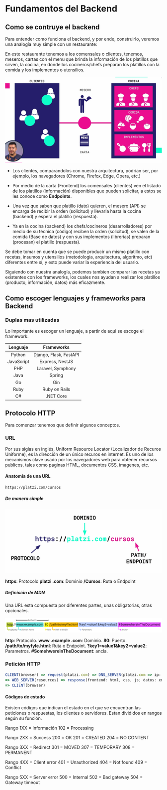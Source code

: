 # Fundamentos del Backend

## Como se contruye el backend

Para entender como funciona el backend, y por ende, construirlo, veremos una analogía muy simple con un restaurante:

En este restaurante tenemos a los comensales o clientes, tenemos, meseros, cartas con el menu que brinda la información de los platillos que sirven, la cocina, en donde los cocineros/chefs preparan los platillos con la comida y los implementos o utensilios.

![backend](./assets/Screenshot%202025-01-15%20130221.png)

- Los clientes, comparandolos con nuestra arquitectura,  podrian ser, por ejemplo, los navegadores (Chrome, Firefox, Edge, Opera, etc.)

- Por medio de la carta (Frontend) los comensales (clientes) ven el listado de los platillos (información) disponibles que pueden solicitar, a estos se les conoce como **Endpoints**.
- Una vez que saben que platillo (dato) quieren, el mesero (API) se encarga de recibir la orden (solicitud) y llevarla hasta la cocina (backend) y espera el platillo (respuesta).
- Ya en la cocina (backend) los chefs/cocineros (desarrolladores) por medio de su técnica (código) reciben la orden (solicitud), se valen de la comida (Base de datos) y con sus implementos (librerias) preparan (procesan) el platillo (respuesta).

Se debe tomar en cuenta que se puede producir un mismo platillo con recetas, insumos y utensilios (metodologia, arquitectura, algoritmo, etc) diferentes entre sí, y esto puede variar la experiencia del usuario.

Siguiendo con nuestra analogía, podemos tambien comparar las recetas ya existentes con los frameworks, los cuales nos ayudan a realizar los platillos (producto, información, datos) más eficazmente.

## Como escoger lenguajes y frameworks para Backend

### Duplas mas utilizadas

Lo importante es escoger un lenguaje, a partir de aqui se escoge el framework.

Lenguaje | Frameworks
:---: | :---:
Python | Django, Flask, FastAPI
JavaScript | Express, NestJS
PHP | Laravel, Symphony
Java | Spring
Go | Gin
Ruby | Ruby on Rails
C# | .NET Core

## Protocolo HTTP

Para comenzar tenemos que definir algunos conceptos.

### URL

Por sus siglas en inglés, Uniform Resource Locator (Localizador de Recuros Uniforme), es la dirección de un único recuros en internet. Es uno de los mecanismos clave usado por los navegadores web para obtener recursos publicos, tales como paginas HTML, documentos CSS, imagenes, etc.

#### Anatomía de una URL

```html
https://platzi.com/cursos
```

##### De manera simple

![anatomia-url1](./assets/Screenshot%202025-01-15%20134929.png)

**https**: Protocolo
**platzi .com**: Dominio
**/Cursos**: Ruta o Endpoint

##### Definición de MDN

Una URL esta compuesta por diferentes partes, unas obligatorias, otras opcionales.

![anatomia-url2](./assets/mdn-url-all.png)

**http**: Protocolo.
**www .example .com**: Dominio.
**80**: Puerto.
**/path/to/myfyle.html**: Ruta o Endpoint.
**?key1=value1&key2=value2**: Parametros.
**#SomehwereInTheDocument**: ancla.

### Petición HTTP

```javascript
CLIENT(browser) => request(platzi.com) => DNS_SERVER(platzi.com => ip: XXX.XXX.XXX.XXX) /
=> WEB_SERVER(resources) => response(frontend: html, css, js; datos: xml, json;) /
=> CLIENT(browser)
```

#### Códigos de estado

Existen códigos que indican el estado en el que se encuentran las peticiones o respuestas, los clientes o servidores. Estan divididos en rangos según su función.

Rango 1XX = Información
102 = Processing

Rango 2XX = Success
200 = OK
201 = CREATED
204 = NO CONTENT

Rango 3XX = Redirect
301 = MOVED
307 = TEMPORARY
308 = PERMANENT

Rango 4XX = Client error
401 = Unauthorized
404 = Not found
409 = Conflict

Rango 5XX = Server error
500 = Internal
502 = Bad gateway
504 = Gateway timeout
